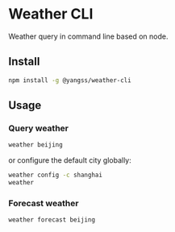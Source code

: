 # Weather CLI

Weather query in command line based on node.

## Install

```sh
npm install -g @yangss/weather-cli
```

## Usage
### Query weather
```sh
weather beijing
```

or configure the default city globally:

```sh
weather config -c shanghai
weather
```
### Forecast weather
```sh
weather forecast beijing
```

